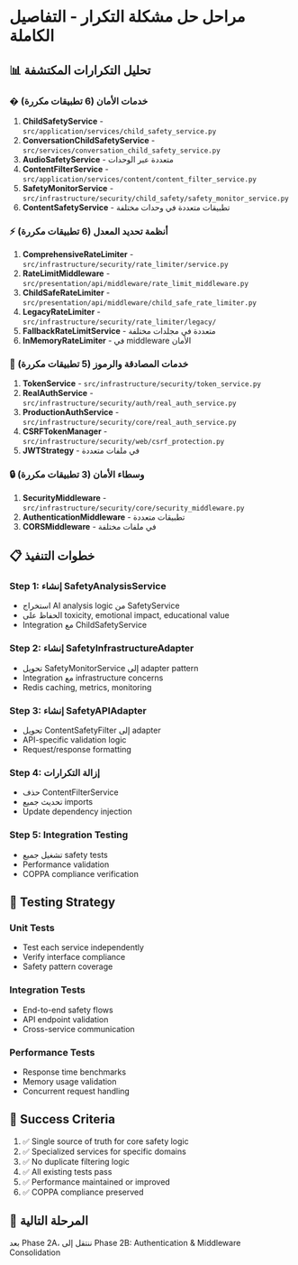 # مراحل حل مشكلة التكرار - التفاصيل الكاملة

## 📊 تحليل التكرارات المكتشفة

### �️ خدمات الأمان (6 تطبيقات مكررة)
1. **ChildSafetyService** - `src/application/services/child_safety_service.py`
2. **ConversationChildSafetyService** - `src/services/conversation_child_safety_service.py` 
3. **AudioSafetyService** - متعددة عبر الوحدات
4. **ContentFilterService** - `src/application/services/content/content_filter_service.py`
5. **SafetyMonitorService** - `src/infrastructure/security/child_safety/safety_monitor_service.py`
6. **ContentSafetyService** - تطبيقات متعددة في وحدات مختلفة

### ⚡ أنظمة تحديد المعدل (6 تطبيقات مكررة)
1. **ComprehensiveRateLimiter** - `src/infrastructure/security/rate_limiter/service.py`
2. **RateLimitMiddleware** - `src/presentation/api/middleware/rate_limit_middleware.py`
3. **ChildSafeRateLimiter** - `src/presentation/api/middleware/child_safe_rate_limiter.py`
4. **LegacyRateLimiter** - `src/infrastructure/security/rate_limiter/legacy/`
5. **FallbackRateLimitService** - متعددة في مجلدات مختلفة
6. **InMemoryRateLimiter** - في middleware الأمان

### 🔐 خدمات المصادقة والرموز (5 تطبيقات مكررة)
1. **TokenService** - `src/infrastructure/security/token_service.py`
2. **RealAuthService** - `src/infrastructure/security/auth/real_auth_service.py`
3. **ProductionAuthService** - `src/infrastructure/security/core/real_auth_service.py`
4. **CSRFTokenManager** - `src/infrastructure/security/web/csrf_protection.py`
5. **JWTStrategy** - في ملفات متعددة

### 🔒 وسطاء الأمان (3 تطبيقات مكررة)
1. **SecurityMiddleware** - `src/infrastructure/security/core/security_middleware.py`
2. **AuthenticationMiddleware** - تطبيقات متعددة
3. **CORSMiddleware** - في ملفات مختلفة

## 📋 خطوات التنفيذ

### Step 1: إنشاء SafetyAnalysisService
- استخراج AI analysis logic من SafetyService
- الحفاظ على toxicity, emotional impact, educational value
- Integration مع ChildSafetyService

### Step 2: إنشاء SafetyInfrastructureAdapter  
- تحويل SafetyMonitorService إلى adapter pattern
- Integration مع infrastructure concerns
- Redis caching, metrics, monitoring

### Step 3: إنشاء SafetyAPIAdapter
- تحويل ContentSafetyFilter إلى adapter
- API-specific validation logic
- Request/response formatting

### Step 4: إزالة التكرارات
- حذف ContentFilterService  
- تحديث جميع imports
- Update dependency injection

### Step 5: Integration Testing
- تشغيل جميع safety tests
- Performance validation
- COPPA compliance verification

## 🧪 Testing Strategy

### Unit Tests
- Test each service independently
- Verify interface compliance  
- Safety pattern coverage

### Integration Tests
- End-to-end safety flows
- API endpoint validation
- Cross-service communication

### Performance Tests
- Response time benchmarks
- Memory usage validation
- Concurrent request handling

## 📝 Success Criteria

1. ✅ Single source of truth for core safety logic
2. ✅ Specialized services for specific domains
3. ✅ No duplicate filtering logic
4. ✅ All existing tests pass
5. ✅ Performance maintained or improved
6. ✅ COPPA compliance preserved

## 🚀 المرحلة التالية
بعد Phase 2A، ننتقل إلى Phase 2B: Authentication & Middleware Consolidation
